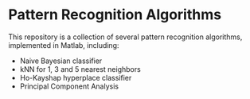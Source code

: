 # Pattern Recognition Algorithms

This repository is a collection of several pattern recognition algorithms, implemented in Matlab, including:
* Naive Bayesian classifier
* kNN for 1, 3 and 5 nearest neighbors
* Ho-Kayshap hyperplace classifier
* Principal Component Analysis
